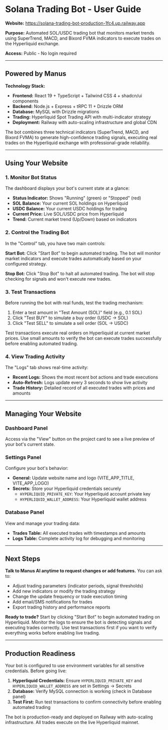 # Solana Trading Bot - User Guide

**Website:** https://solana-trading-bot-production-1fc4.up.railway.app

**Purpose:** Automated SOL/USDC trading bot that monitors market trends using SuperTrend, MACD, and Bixord FVMA indicators to execute trades on the Hyperliquid exchange.

**Access:** Public - No login required

---

## Powered by Manus

**Technology Stack:**
- **Frontend:** React 19 + TypeScript + Tailwind CSS 4 + shadcn/ui components
- **Backend:** Node.js + Express + tRPC 11 + Drizzle ORM
- **Database:** MySQL with Drizzle migrations
- **Trading:** Hyperliquid Spot Trading API with multi-indicator strategy
- **Deployment:** Railway with auto-scaling infrastructure and global CDN

The bot combines three technical indicators (SuperTrend, MACD, and Bixord FVMA) to generate high-confidence trading signals, executing real trades on the Hyperliquid exchange with professional-grade reliability.

---

## Using Your Website

### 1. **Monitor Bot Status**
The dashboard displays your bot's current state at a glance:
- **Status Indicator:** Shows "Running" (green) or "Stopped" (red)
- **SOL Balance:** Your current SOL holdings on Hyperliquid
- **USDC Balance:** Your current USDC holdings for trading
- **Current Price:** Live SOL/USDC price from Hyperliquid
- **Trend:** Current market trend (Up/Down) based on indicators

### 2. **Control the Trading Bot**
In the "Control" tab, you have two main controls:

**Start Bot:** Click "Start Bot" to begin automated trading. The bot will monitor market indicators and execute trades automatically based on your configured strategy.

**Stop Bot:** Click "Stop Bot" to halt all automated trading. The bot will stop checking for signals and won't execute new trades.

### 3. **Test Transactions**
Before running the bot with real funds, test the trading mechanism:

1. Enter a test amount in "Test Amount (SOL)" field (e.g., 0.1 SOL)
2. Click "Test BUY" to simulate a buy order (USDC → SOL)
3. Click "Test SELL" to simulate a sell order (SOL → USDC)

Test transactions execute real orders on Hyperliquid at current market prices. Use small amounts to verify the bot can execute trades successfully before enabling automated trading.

### 4. **View Trading Activity**
The "Logs" tab shows real-time activity:
- **Recent Logs:** Shows the most recent bot actions and trade executions
- **Auto-Refresh:** Logs update every 3 seconds to show live activity
- **Trade History:** Detailed record of all executed trades with prices and amounts

---

## Managing Your Website

### Dashboard Panel
Access via the "View" button on the project card to see a live preview of your bot's current state.

### Settings Panel
Configure your bot's behavior:
- **General:** Update website name and logo (VITE_APP_TITLE, VITE_APP_LOGO)
- **Secrets:** Store your Hyperliquid credentials securely
  - `HYPERLIQUID_PRIVATE_KEY`: Your Hyperliquid account private key
  - `HYPERLIQUID_WALLET_ADDRESS`: Your Hyperliquid wallet address

### Database Panel
View and manage your trading data:
- **Trades Table:** All executed trades with timestamps and amounts
- **Logs Table:** Complete activity log for debugging and monitoring

---

## Next Steps

**Talk to Manus AI anytime to request changes or add features.** You can ask to:
- Adjust trading parameters (indicator periods, signal thresholds)
- Add new indicators or modify the trading strategy
- Change the update frequency or trade execution timing
- Add email/SMS notifications for trades
- Export trading history and performance reports

**Ready to trade?** Start by clicking "Start Bot" to begin automated trading on Hyperliquid. Monitor the logs to ensure the bot is detecting signals and executing trades correctly. Use test transactions first if you want to verify everything works before enabling live trading.

---

## Production Readiness

Your bot is configured to use environment variables for all sensitive credentials. Before going live:

1. **Hyperliquid Credentials:** Ensure `HYPERLIQUID_PRIVATE_KEY` and `HYPERLIQUID_WALLET_ADDRESS` are set in Settings → Secrets
2. **Database:** Verify MySQL connection is working (check in Database panel)
3. **Test First:** Run test transactions to confirm connectivity before enabling automated trading

The bot is production-ready and deployed on Railway with auto-scaling infrastructure. All trades execute on the live Hyperliquid mainnet.

